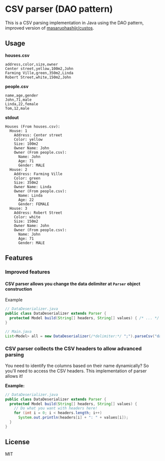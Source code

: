 # CSV parser (DAO pattern)

This is a CSV parsing implementation in Java using the DAO pattern, improved version of [masaruohashijr/custos](https://github.com/masaruohashijr/custos).

## Usage

**houses.csv**
```csv
address,color,size,owner
Center street,yellow,100m2,John
Farming Ville,green,350m2,Linda
Robert Street,white,150m2,John
```
**people.csv**
```csv
name,age,gender
John,71,male
Linda,22,female
Tom,12,male
```

**stdout**
```
Houses (From houses.csv):
  House: 1
    Address: Center street
    Color: yellow
    Size: 100m2
    Owner Name: John
    Owner (From people.csv):
      Name: John
      Age: 71
      Gender: MALE
  House: 2
    Address: Farming Ville
    Color: green
    Size: 350m2
    Owner Name: Linda
    Owner (From people.csv):
      Name: Linda
      Age: 22
      Gender: FEMALE
  House: 3
    Address: Robert Street
    Color: white
    Size: 150m2
    Owner Name: John
    Owner (From people.csv):
      Name: John
      Age: 71
      Gender: MALE
```

## Features

### Improved features

#### CSV parser allows you change the data delimiter at `Parser` object construction

Example
```java
// DataDeserializer.java
public class DataDeserializer extends Parser {
  protected Model build(String[] headers, String[] values) { /* ... */ }
}
```

```java
// Main.java
List<Model> all = new DataDeserializer(/*delimiter:*/ ";").parseCsv("data.csv");
```

### CSV parser collects the CSV headers to allow advanced parsing

You need to identify the columns based on their name dynamically? So you'll need
to access the CSV headers. This implementation of parser allows it!

**Example:**
```java
// DataDeserializer.java
public class DataDeserializer extends Parser {
  protected Model build(String[] headers, String[] values) {
    // Do what you want with headers here!
    for (int i = 0; i < headers.length; i++)
      System.out.println(headers[i] + ": " + values[i]);
  }
}
```

## License

MIT
